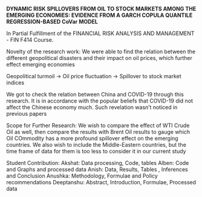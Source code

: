 **DYNAMIC RISK SPILLOVERS FROM OIL TO STOCK MARKETS AMONG THE EMERGING ECONOMIES:
EVIDENCE FROM A
GARCH COPULA QUANTILE REGRESSION-BASED CoVar MODEL**

In Partial Fulfillment of the FINANCIAL RISK ANALYSIS AND MANAGEMENT - FIN F414 Course.

Novelty of the research work:
We were able to find the relation between the different geopolitical disasters and their impact on oil prices, which further effect emerging economies

Geopolitical turmoil → Oil price fluctuation → Spillover to stock market indices

We got to check the relation between China and COVID-19 through this research. It is in accordance with the popular beliefs that COVID-19 did not affect the Chinese economy much. Such revelation wasn’t noticed in previous papers

Scope for Further Research:
We wish to compare the effect of WTI Crude Oil as well, then compare the results with Brent Oil results to gauge which Oil COmmodity has a more profound spillover effect on the emerging countries.
We also wish to include the Middle-Eastern countries, but the time frame of data for them is too less to consider it in our current study


Student Contribution:
Akshat: Data processing, Code, tables
Alben: Code and Graphs and processed data
Anish: Data, Results, Tables , Inferences and Conclusion
Anushka: Methodology, Formulae and Policy recommendations
Deeptanshu: Abstract, Introduction, Formulae, Processed data
